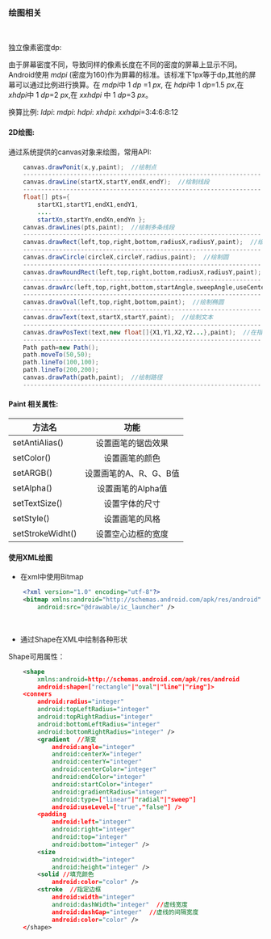 ### 绘图相关

<br>

独立像素密度dp:

由于屏幕密度不同，导致同样的像素长度在不同的密度的屏幕上显示不同。Android使用 *mdpi*
(密度为160)作为屏幕的标准。该标准下1px等于dp,其他的屏幕可以通过比例进行换算。在 *mdpi*中 1 *dp* =1 *px*, 在 *hdpi*中 1 *dp*=1.5 *px*,在 *xhdpi*中 1 *dp*=2 *px*,在 *xxhdpi* 中 1 *dp*=3 *px*。

换算比例: *ldpi*: *mdpi*: *hdpi*: *xhdpi*: *xxhdpi*=3:4:6:8:12 

#### 2D绘图:

通过系统提供的canvas对象来绘图，常用API:

```java
    canvas.drawPonit(x,y,paint);  //绘制点
    ------------------------------------------------------------------
    canvas.drawLine(startX,startY,endX,endY);  //绘制线段
    ------------------------------------------------------------------    
    float[] pts={
        startX1,startY1,endX1,endY1,
        ....            
        startXn,startYn,endXn,endYn };
    canvas.drawLines(pts,paint);  //绘制多条线段
    ------------------------------------------------------------------    
    canvas.drawRect(left,top,right,bottom,radiusX,radiusY,paint);  //绘制矩形
    ------------------------------------------------------------------
    canvas.drawCircle(circleX,circleY,radius,paint);  //绘制圆
    ------------------------------------------------------------------
    canvas.drawRoundRect(left,top,right,bottom,radiusX,radiusY,paint);  //绘制圆角矩形
    ------------------------------------------------------------------
    canvas.drawArc(left,top,right,bottom,startAngle,sweepAngle,useCenter,paint);  //绘制弧形或扇形，前四个参数为其外接矩形的坐标，第七个参数为绘制判断绘制弧形或扇形的标志，true为扇形，false为弧形。
    ------------------------------------------------------------------
    canvas.drawOval(left,top,right,bottom,paint);  //绘制椭圆
    ------------------------------------------------------------------
    canvas.drawText(text,startX,startY,paint);  //绘制文本
    ------------------------------------------------------------------
    canvas.drawPosText(text,new float[]{X1,Y1,X2,Y2...},paint);  //在指定的位置绘制文本
    ------------------------------------------------------------------
    Path path=new Path();
    path.moveTo(50,50);
    path.lineTo(100,100);
    path.lineTo(200,200);
    canvas.drawPath(path,paint);  //绘制路径
    ------------------------------------------------------------------
```

#### Paint 相关属性:
|方法名|功能|
|---|:---:|
|setAntiAlias()|设置画笔的锯齿效果|
|setColor()|设置画笔的颜色|
|setARGB()|设置画笔的A、R、G、B值|
|setAlpha()|设置画笔的Alpha值|
|setTextSize()|设置字体的尺寸|
|setStyle()|设置画笔的风格|
|setStrokeWidht()|设置空心边框的宽度|


#### 使用XML绘图


* 在xml中使用Bitmap

```xml
    <?xml version="1.0" encoding="utf-8"?>
    <bitmap xmlns:android="http://schemas.android.com/apk/res/android"
        android:src="@drawable/ic_launcher" />
```
<br>

* 通过Shape在XML中绘制各种形状

Shape可用属性：

```xml
    <shape
        xmlns:android=http://schemas.android.com/apk/res/android
        android:shape=["rectangle"|"oval"|"line"|"ring"]>
    <conners 
        android:radius="integer"
        android:topLeftRadius="integer"
        android:topRightRadius="integer"
        android:bottomLeftRadius="integer"
        android:bottomRightRadius="integer" />
        <gradient  //渐变
            android:angle="integer"
            android:centerX="integer"
            android:centerY="integer"
            android:centerColor="integer"
            android:endColor="integer"
            android:startColor="integer"
            android:gradientRadius="integer"
            android:type=["linear"|"radial"|"sweep"]
            android:useLevel=["true","false"] />
        <padding
            android:left="integer"
            android:right="integer"
            android:top="integer"
            android:bottom="integer" />
        <size
            android:width="integer"
            android:height="integer" />
        <solid //填充颜色
            android:color="color" />
        <stroke  //指定边框
            android:width="integer"
            android:dashWidth="integer"  //虚线宽度
            android:dashGap="integer"  //虚线的间隔宽度
            android:color="color" />
    </shape>
```

